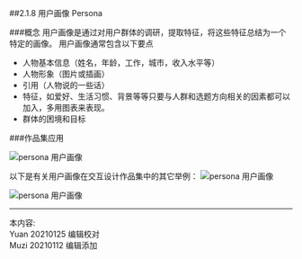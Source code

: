 ##2.1.8 用户画像 Persona

###概念
用户画像是通过对用户群体的调研，提取特征，将这些特征总结为一个特定的画像。
用户画像通常包含以下要点
 - 人物基本信息（姓名，年龄，工作，城市，收入水平等）
 - 人物形象（图片或插画）
 - 引用（人物说的一些话）
 - 特征，如爱好、生活习惯、背景等等只要与人群和选题方向相关的因素都可以加入，多用图表来表现。
 - 群体的困境和目标


###作品集应用

![persona 用户画像](http://kitpic.makebi.net/2021/ixd_16.jpg)



以下是有关用户画像在交互设计作品集中的其它举例：
![persona 用户画像](http://kitpic.makebi.net/2021/ixd_17.jpg)

![persona 用户画像](http://kitpic.makebi.net/2021/ixd_18.jpg)



---
本内容:    
Yuan 20210125 编辑校对  
Muzi 20210112 编辑添加
